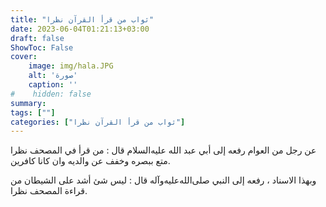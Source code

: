 ```yaml
---
title: "ثواب من قرأ القرآن نظرا"
date: 2023-06-04T01:21:13+03:00
draft: false
ShowToc: False
cover:
    image: img/hala.JPG
    alt: 'صورة'
    caption: ''
#    hidden: false
summary: 
tags: [""]
categories: ["ثواب من قرأ القرآن نظرا"]
---
```

عن رجل من العوام رفعه إلى أبي
عبد الله عليه‌السلام قال : من قرأ في المصحف نظرا متع ببصره وخفف عن والديه
وان كانا كافرين.
 
وبهذا الاسناد ، رفعه إلى النبي صلى‌الله‌عليه‌وآله قال : ليس شئ أشد على
الشيطان من قراءة المصحف نظرا.

